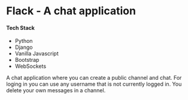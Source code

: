 # Flack - A chat application
#### Tech Stack
- Python
- Django
- Vanilla Javascript
- Bootstrap
- WebSockets


A chat application where you can create a public channel and chat. For loging in you can use any username that is not currently logged in. You delete your own messages in a channel.
